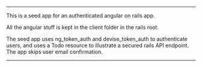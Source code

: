 --------
This is a seed app for an authenticated angular on rails app.

All the angular stuff is kept in the client folder in the rails root. 

The seed app uses ng_token_auth and devise_token_auth to authenticate users, and uses a Todo resource to illustrate a secured rails API endpoint. The app skips user email confirmation.

--------
<!-- 
1 - set up scope '/api'

2 - make a client folder in rails root, and yo angular client in it. Accept the defaults.

3 - set up a proxy "npm install --save-dev grunt-connect-proxy"

4 - make sure the grunt.js file forwards 9000 requests to 3000.

4 - make a model and a controller. Because we used SCOPE instead of NAMESPACE, we don't need to put it in an api module. 

5 - check that http://localhost:9000/api/todos gets forwarded to the rails server.

6 - replaced ng-route with ui.router, removed unnecessary controllers and views. Ready for authentication.
---- // I actually rolled this back, as I was having issues. It's on my TODO list to put ui.router back in.

7 - devise_token_auth to gemfile.

7.5 - make a UserSessionsController. What's cool is that the ng_token_auth module adds a bunch of $rootscope methods to your app. These are methods available on every page, not assigned to a particular controller. You can check this in the source code for ng_token_auth:

```
// around lines 141 -> 156
$rootScope.user = this.user;
$rootScope.authenticate = angular.bind(this, this.authenticate);
$rootScope.signOut = angular.bind(this, this.signOut);
$rootScope.destroyAccount = angular.bind(this, this.destroyAccount);
$rootScope.submitRegistration = angular.bind(this, this.submitRegistration);
$rootScope.submitLogin = angular.bind(this, this.submitLogin);
$rootScope.requestPasswordReset = angular.bind(this, this.requestPasswordReset);
$rootScope.updatePassword = angular.bind(this, this.updatePassword);
$rootScope.updateAccount = angular.bind(this, this.updateAccount);
```  

8 - In the user model, you must have this:

```ruby 
  before_validation do
    self.provider = "email"
  end
```

and remember to change the application controller to:

```ruby
class ApplicationController < ActionController::Base
  include DeviseTokenAuth::Concerns::SetUserByToken
  # Prevent CSRF attacks by raising an exception.
  # For APIs, you may want to use :null_session instead.
  protect_from_forgery with: :null_session
end
```

9 - Handling authentication failure
	use $scope.$on('name of event', function(){
		// console.log("name of event just happened")
	})

10 - to ensure the server side recognises a user, you need to have skipped confirmation in the User model:

```
  before_save -> do
    skip_confirmation!
  end
```

and obv make sure your ApplicationController has:

```
include DeviseTokenAuth::Concerns::SetUserByToken
```

LASTLY - The client is effectively on the same domain as the server, so didn't need to account for CSRF using rack-cors. Needs to be changed for a complete separation of client and server.

------

To do:

- extract $http calls to todos controller to a factory
- user can make new todos
- user can destroy todos
- user is confirmable via email
- user can log in with facebook
- user can edit their profile
- completely separate client and server

- deploy to heroku
 -->

